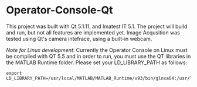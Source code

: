 # Operator-Console-Qt
This project was built with Qt 5.1.11, and Imatest IT 5.1.
The project will build and run, but not all features are implemented yet.
Image Acqusition was tested using Qt's camera intefrace, using a built-in webcam.

_Note for Linux development_: Currently the Operator Console on Linux must be compiled with QT 5.5 and in order to run, you must use the QT libraries in the MATLAB Runtime folder. Please set your LD_LIBRARY_PATH as follows:

```
export LD_LIBRARY_PATH=/usr/local/MATLAB/MATLAB_Runtime/v93/bin/glnxa64:/usr/local/MATLAB/MATLAB_Runtime/v93/runtime/glnxa64:$LD_LIBRARY_PATH
```

